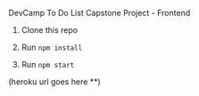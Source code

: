 DevCamp To Do List Capstone Project - Frontend

1. Clone this repo

2. Run `npm install`

3. Run `npm start`

(heroku url goes here **)
